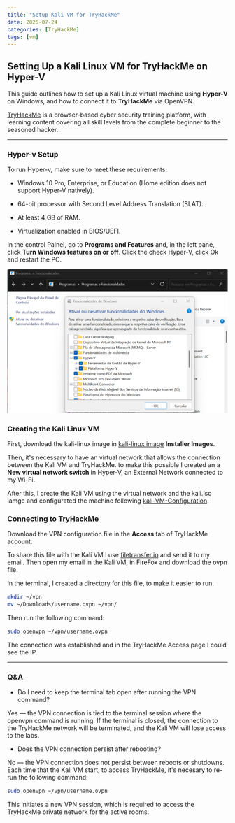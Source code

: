 ```yaml
---
title: "Setup Kali VM for TryHackMe"
date: 2025-07-24
categories: [TryHackMe]
tags: [vm]
---
```


## Setting Up a Kali Linux VM for TryHackMe on Hyper-V

This guide outlines how to set up a Kali Linux virtual machine using **Hyper-V** on Windows, and how to connect it to **TryHackMe** via OpenVPN.

[TryHackMe](https://tryhackme.com/) is a browser-based cyber security training platform, with learning content covering all skill levels from the complete beginner to the seasoned hacker.

---


### Hyper-v Setup

To run Hyper-v, make sure to meet these requirements:

- Windows 10 Pro, Enterprise, or Education (Home edition does not support Hyper-V natively).

- 64-bit processor with Second Level Address Translation (SLAT).

- At least 4 GB of RAM.

- Virtualization enabled in BIOS/UEFI.


In the control Painel, go to **Programs and Features** and, in the left pane, click **Turn Windows features on or off**. Click the check Hyper-V, click Ok and restart the PC.

![Hyper-V Settings](../assets/img/painelControl.png)

### Creating the Kali Linux VM

First, download the kali-linux image in [kali-linux image](https://www.kali.org/get-kali/#kali-platforms) **Installer Images**.

Then, it's necessary to have an virtual network that allows the connection between the Kali VM and TryHackMe. to make this possible I created an a **New virtual network switch** in Hyper-V, an External Network connected to my Wi-Fi.

After this, I create the Kali VM using the virtual network and the kali.iso iamge and configurated the machine following [kali-VM-Configuration](https://www.kali.org/docs/installation/hard-disk-install/).

### Connecting to TryHackMe

Download the VPN configuration file in the **Access** tab of TryHackMe account. 

To share this file with the Kali VM I use [filetransfer.io](https://filetransfer.io/) and send it to my email. 
Then open my email in the Kali VM, in FireFox and download the ovpn file.

In the terminal, I created a directory for this file, to make it easier to run.
```bash
mkdir ~/vpn
mv ~/Downloads/username.ovpn ~/vpn/
``` 

Then run the following command:

```bash
sudo openvpn ~/vpn/username.ovpn
``` 
The connection was established and in the TryHackMe Access page I could see the IP.

----

### Q&A

- Do I need to keep the terminal tab open after running the VPN command?

Yes — the VPN connection is tied to the terminal session where the openvpn command is running. If the terminal is closed, the connection to the TryHackMe network will be terminated, and the Kali VM will lose access to the labs.


- Does the VPN connection persist after rebooting? 

No — the VPN connection does not persist between reboots or shutdowns. Each time that the Kali VM start, to access TryHackMe, it's necesary to re-run the following command:

```bash
sudo openvpn ~/vpn/username.ovpn
``` 

This initiates a new VPN session, which is required to access the TryHackMe private network for the active rooms.


